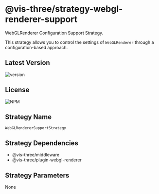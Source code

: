 # @vis-three/strategy-webgl-renderer-support

WebGLRenderer Configuration Support Strategy.

This strategy allows you to control the settings of `WebGLRenderer` through a configuration-based approach.

## Latest Version

<img alt="version" src="https://img.shields.io/npm/v/@vis-three/strategy-webgl-renderer-support">

## License

<img alt="NPM" src="https://img.shields.io/npm/l/@vis-three/strategy-webgl-renderer-support?color=blue">

## Strategy Name

`WebGLRendererSupportStrategy`

## Strategy Dependencies

- @vis-three/middleware
- @vis-three/plugin-webgl-renderer

## Strategy Parameters

None
